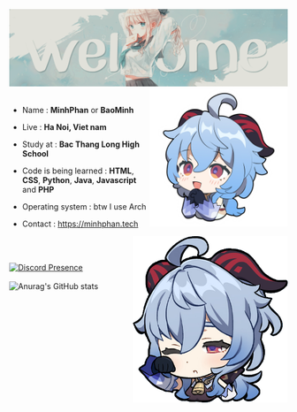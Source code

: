#
<br> 
<div>
 <img src="Aboutme.png" width="600" height="140"/>
 <img src="genshin-ganyu-beg-512x512.png" width="250" align="right" >
</div>
<br>
 
- Name : **MinhPhan** or **BaoMinh**

 - Live : **Ha Noi, Viet nam**

- Study at : **Bac Thang Long High School**

 - Code is being learned : **HTML**, **CSS**, **Python**,  **Java**, **Javascript** and **PHP**

 - Operating system : btw I use Arch

 - Contact : https://minhphan.tech

<img src="genshin-ganyu-tired.png" width="280" align="right">
 <br> <br>

[![Discord Presence](https://lanyard.cnrad.dev/api/926098921338593320)](https://discord.com/users/926098921338593320) <br> <br> ![Anurag's GitHub stats](https://github-readme-stats.vercel.app/api?username=MinhPhan1203&show_icons=true&theme=tokyonight)
